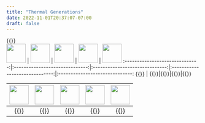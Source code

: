 ```yaml
---
title: "Thermal Generations"
date: 2022-11-01T20:37:07-07:00
draft: false
---
```

{{<version>}}  
<img src="flags/us.svg" width="50"> |  <img src="flags/ru.svg" width="50"> | <img src="flags/de.svg" width="50"> | <img src="flags/gb.svg" width="50"> | <img src="flags/cn.svg" width="50">
:------------------------------:|:------------------------------:|:------------------------------:|:------------------------------:|:------------------------------:
{{<thermallist nation="us_">}}  |  {{<thermallist nation="ussr_">}}|{{<thermallist nation="germ_">}}|{{<thermallist nation="uk_">}}|{{<thermallist nation="cn_">}}

<img src="flags/se.svg" width="50"> |  <img src="flags/il.svg" width="50"> | <img src="flags/it.svg" width="50"> | <img src="flags/jp.svg" width="50"> | <img src="flags/fr.svg" width="50">
:------------------------------:|:------------------------------:|:------------------------------:|:------------------------------:|:------------------------------:
{{<thermallist nation="sw_">}}  |  {{<thermallist nation="il_">}}|{{<thermallist nation="it_">}}|{{<thermallist nation="jp_">}}|{{<thermallist nation="fr_">}}